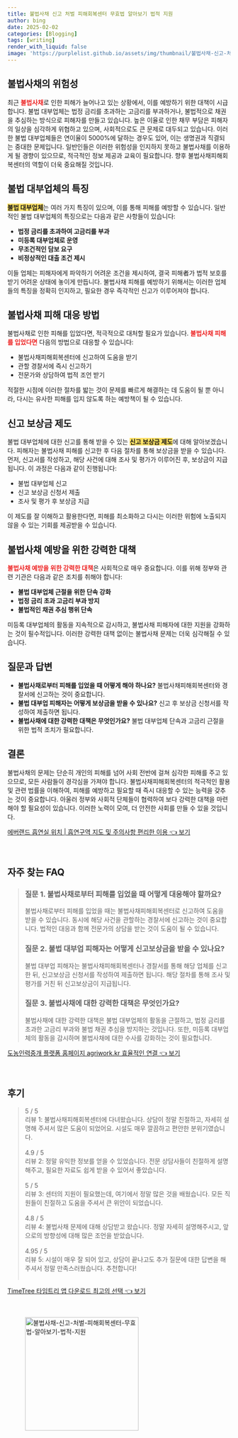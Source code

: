 ```yaml
---
title: 불법사채 신고 처벌 피해회복센터 무효법 알아보기 법적 지원
author: bing
date: 2025-02-02
categories: [Blogging]
tags: [writing]
render_with_liquid: false
image: 'https://purplelist.github.io/assets/img/thumbnail/불법사채-신고-처벌-피해회복센터-무효법-알아보기-법적-지원.webp'
---
```



<h2 id='불법사채의 위험성'>불법사채의 위험성</h2>

<p>최근 <b><span style="color: #ee2323;">불법사채</span></b>로 인한 피해가 늘어나고 있는 상황에서, 이를 예방하기 위한 대책이 시급합니다. 불법 대부업체는 법정 금리를 초과하는 고금리를 부과하거나, 불법적으로 채권을 추심하는 방식으로 피해자를 만들고 있습니다. 높은 이율로 인한 채무 부담은 피해자의 일상을 심각하게 위협하고 있으며, 사회적으로도 큰 문제로 대두되고 있습니다. 이러한 불법 대부업체들은 연이율이 5000%에 달하는 경우도 있어, 이는 생명권과 직결되는 중대한 문제입니다. 일반인들은 이러한 위험성을 인지하지 못하고 불법사채를 이용하게 될 경향이 있으므로, 적극적인 정보 제공과 교육이 필요합니다. 향후 불법사채피해회복센터의 역할이 더욱 중요해질 것입니다.</p>

<h2 id='불법 대부업체의 특징'>불법 대부업체의 특징</h2>

<p><b><span style="background-color: #ffe066;">불법 대부업체</span></b>는 여러 가지 특징이 있으며, 이를 통해 피해를 예방할 수 있습니다. 일반적인 불법 대부업체의 특징으로는 다음과 같은 사항들이 있습니다:</p>

<ul>
    <li><b>법정 금리를 초과하여 고금리를 부과</b></li>
    <li><b>미등록 대부업체로 운영</b></li>
    <li><b>무조건적인 담보 요구</b></li>
    <li><b>비정상적인 대출 조건 제시</b></li>
</ul>

<p>이들 업체는 피해자에게 파악하기 어려운 조건을 제시하여, 결국 피해者가 법적 보호를 받기 어려운 상태에 놓이게 만듭니다. 불법사채 피해를 예방하기 위해서는 이러한 업체들의 특징을 정확히 인지하고, 필요한 경우 즉각적인 신고가 이루어져야 합니다.</p>

<h2 id='불법사채 피해 대응 방법'>불법사채 피해 대응 방법</h2>

<p>불법사채로 인한 피해를 입었다면, 적극적으로 대처할 필요가 있습니다. <b><span style="color: #ee2323;">불법사채 피해를 입었다면</span></b> 다음의 방법으로 대응할 수 있습니다:</p>

<ul>
    <li>불법사채피해회복센터에 신고하여 도움을 받기</li>
    <li>관할 경찰서에 즉시 신고하기</li>
    <li>전문가와 상담하여 법적 조언 받기</li>
</ul>

<p>적절한 시점에 이러한 절차를 밟는 것이 문제를 빠르게 해결하는 데 도움이 될 뿐 아니라, 다시는 유사한 피해를 입지 않도록 하는 예방책이 될 수 있습니다.</p>

<h2 id='신고 보상금 제도'>신고 보상금 제도</h2>

<p>불법 대부업체에 대한 신고를 통해 받을 수 있는 <b><span style="background-color: #ffe066;">신고 보상금 제도</span></b>에 대해 알아보겠습니다. 피해자는 불법사채 피해를 신고한 후 다음 절차를 통해 보상금을 받을 수 있습니다. 먼저, 신고서를 작성하고, 해당 사건에 대해 조사 및 평가가 이루어진 후, 보상금이 지급됩니다. 이 과정은 다음과 같이 진행됩니다:</p>

<ul>
    <li>불법 대부업체 신고</li>
    <li>신고 보상금 신청서 제출</li>
    <li>조사 및 평가 후 보상금 지급</li>
</ul>

<p>이 제도를 잘 이해하고 활용한다면, 피해를 최소화하고 다시는 이러한 위험에 노출되지 않을 수 있는 기회를 제공받을 수 있습니다.</p>

<h2 id='불법사채 예방을 위한 강력한 대책'>불법사채 예방을 위한 강력한 대책</h2>

<p><b><span style="color: #ee2323;">불법사채 예방을 위한 강력한 대책</span></b>은 사회적으로 매우 중요합니다. 이를 위해 정부와 관련 기관은 다음과 같은 조치를 취해야 합니다:</p>

<ul>
    <li><b>불법 대부업체 근절을 위한 단속 강화</b></li>
    <li><b>법정 금리 초과 고금리 부과 방지</b></li>
    <li><b>불법적인 채권 추심 행위 단속</b></li>
</ul>

<p>미등록 대부업체의 활동을 지속적으로 감시하고, 불법사채 피해자에 대한 지원을 강화하는 것이 필수적입니다. 이러한 강력한 대책 없이는 불법사채 문제는 더욱 심각해질 수 있습니다.</p>

<h2 id='질문과 답변'>질문과 답변</h2>

<ul>
    <li><b>불법사채로부터 피해를 입었을 때 어떻게 해야 하나요?</b> 불법사채피해회복센터와 경찰서에 신고하는 것이 중요합니다.</li>
    <li><b>불법 대부업 피해자는 어떻게 보상금을 받을 수 있나요?</b> 신고 후 보상금 신청서를 작성하여 제출하면 됩니다.</li>
    <li><b>불법사채에 대한 강력한 대책은 무엇인가요?</b> 불법 대부업체 단속과 고금리 근절을 위한 법적 조치가 필요합니다.</li>
</ul>

<h2 id='결론'>결론</h2>

<p>불법사채의 문제는 단순히 개인의 피해를 넘어 사회 전반에 걸쳐 심각한 피해를 주고 있으므로, 모든 사람들이 경각심을 가져야 합니다. 불법사채피해회복센터의 적극적인 활용 및 관련 법률을 이해하여, 피해를 예방하고 필요할 때 즉시 대응할 수 있는 능력을 갖추는 것이 중요합니다. 아울러 정부와 사회적 단체들이 협력하여 보다 강력한 대책을 마련해야 할 필요성이 있습니다. 이러한 노력이 모여, 더 안전한 사회를 만들 수 있을 것입니다.</p>


<p><a class="click-button" title="에버랜드 흡연실 위치 | 흡연구역 지도 및 주의사항 편리한 이용" href="https://purplelist.github.io/posts/%EC%97%90%EB%B2%84%EB%9E%9C%EB%93%9C-%ED%9D%A1%EC%97%B0%EC%8B%A4-%EC%9C%84%EC%B9%98-%ED%9D%A1%EC%97%B0%EA%B5%AC%EC%97%AD-%EC%A7%80%EB%8F%84-%EB%B0%8F-%EC%A3%BC%EC%9D%98%EC%82%AC%ED%95%AD-%ED%8E%B8%EB%A6%AC%ED%95%9C-%EC%9D%B4%EC%9A%A9/" rel="dofollow">에버랜드 흡연실 위치 | 흡연구역 지도 및 주의사항 편리한 이용 👈 보기</a></p><br>
<h2 id='자주_찾는_FAQ'>자주 찾는 FAQ</h2>
<div itemscope="" itemtype="https://schema.org/FAQPage"> 
<blockquote> 
<div itemscope="" itemprop="mainEntity" itemtype="https://schema.org/Question"> 
<h3 itemprop="name">질문 1. 불법사채로부터 피해를 입었을 때 어떻게 대응해야 할까요?</h3> 
<div itemscope="" itemprop="acceptedAnswer" itemtype="https://schema.org/Answer"> 
<span itemprop="text"> 
<p>불법사채로부터 피해를 입었을 때는 불법사채피해회복센터로 신고하여 도움을 받을 수 있습니다. 동시에 해당 사건을 관할하는 경찰서에 신고하는 것이 중요합니다. 법적인 대응과 함께 전문가의 상담을 받는 것이 도움이 될 수 있습니다.</p> 
</span> 
</div> 
</div> 
<div itemscope="" itemprop="mainEntity" itemtype="https://schema.org/Question"> 
<h3 itemprop="name">질문 2. 불법 대부업 피해자는 어떻게 신고보상금을 받을 수 있나요?</h3> 
<div itemscope="" itemprop="acceptedAnswer" itemtype="https://schema.org/Answer"> 
<span itemprop="text"> 
<p>불법 대부업 피해자는 불법사채피해회복센터나 경찰서를 통해 해당 업체를 신고한 뒤, 신고보상금 신청서를 작성하여 제출하면 됩니다. 해당 절차를 통해 조사 및 평가를 거친 뒤 신고보상금이 지급됩니다.</p> 
</span> 
</div> 
</div> 
<div itemscope="" itemprop="mainEntity" itemtype="https://schema.org/Question"> 
<h3 itemprop="name">질문 3. 불법사채에 대한 강력한 대책은 무엇인가요?</h3> 
<div itemscope="" itemprop="acceptedAnswer" itemtype="https://schema.org/Answer"> 
<span itemprop="text"> 
<p>불법사채에 대한 강력한 대책은 불법 대부업체의 활동을 근절하고, 법정 금리를 초과한 고금리 부과와 불법 채권 추심을 방지하는 것입니다. 또한, 미등록 대부업체의 활동을 감시하며 불법사채에 대한 수사를 강화하는 것이 필요합니다.</p> 
</span> 
</div> 
</div> 
</blockquote> 
</div>
<p><a class="click-button" title="도농인력중개 플랫폼 홈페이지 agriwork.kr 효율적인 연결" href="https://purplelist.github.io/posts/%EB%8F%84%EB%86%8D%EC%9D%B8%EB%A0%A5%EC%A4%91%EA%B0%9C-%ED%94%8C%EB%9E%AB%ED%8F%BC-%ED%99%88%ED%8E%98%EC%9D%B4%EC%A7%80-agriwork.kr-%ED%9A%A8%EC%9C%A8%EC%A0%81%EC%9D%B8-%EC%97%B0%EA%B2%B0/" rel="dofollow">도농인력중개 플랫폼 홈페이지 agriwork.kr 효율적인 연결 👈 보기</a></p><br>
<h2 id='후기'>후기</h2>
<div itemscope itemtype="https://schema.org/Product">
  <blockquote>
  <div itemprop="review" itemscope itemtype="https://schema.org/Review">
      <div itemprop="reviewRating" itemscope itemtype="https://schema.org/Rating"> <span itemprop="ratingValue">5</span> / <span itemprop="bestRating">5</span> </div>
      <span itemprop="reviewBody">리뷰 1: 불법사채피해회복센터에 다녀왔습니다. 상담이 정말 친절하고, 자세히 설명해 주셔서 많은 도움이 되었어요. 시설도 매우 깔끔하고 편안한 분위기였습니다.</span>
  </div>
  <br>
  <div itemprop="review" itemscope itemtype="https://schema.org/Review">
      <div itemprop="reviewRating" itemscope itemtype="https://schema.org/Rating"> <span itemprop="ratingValue">4.9</span> / <span itemprop="bestRating">5</span> </div>
      <span itemprop="reviewBody">리뷰 2: 정말 유익한 정보를 얻을 수 있었습니다. 전문 상담사들이 친절하게 설명해주고, 필요한 자료도 쉽게 받을 수 있어서 좋았습니다.</span>
  </div>
  <br>
  <div itemprop="review" itemscope itemtype="https://schema.org/Review">
      <div itemprop="reviewRating" itemscope itemtype="https://schema.org/Rating"> <span itemprop="ratingValue">5</span> / <span itemprop="bestRating">5</span> </div>
      <span itemprop="reviewBody">리뷰 3: 센터의 지원이 필요했는데, 여기에서 정말 많은 것을 배웠습니다. 모든 직원들이 친절하고 도움을 주셔서 큰 위안이 되었습니다.</span>
  </div>
  <br>
  <div itemprop="review" itemscope itemtype="https://schema.org/Review">
      <div itemprop="reviewRating" itemscope itemtype="https://schema.org/Rating"> <span itemprop="ratingValue">4.8</span> / <span itemprop="bestRating">5</span> </div>
      <span itemprop="reviewBody">리뷰 4: 불법사채 문제에 대해 상담받고 왔습니다. 정말 자세히 설명해주시고, 앞으로의 방향성에 대해 많은 조언을 받았습니다.</span>
  </div>
  <br>
  <div itemprop="review" itemscope itemtype="https://schema.org/Review">
      <div itemprop="reviewRating" itemscope itemtype="https://schema.org/Rating"> <span itemprop="ratingValue">4.95</span> / <span itemprop="bestRating">5</span> </div>
      <span itemprop="reviewBody">리뷰 5: 시설이 매우 잘 되어 있고, 상담이 끝나고도 추가 질문에 대한 답변을 해주셔서 정말 만족스러웠습니다. 추천합니다!</span>
  </div>
  <br>
  </blockquote>
</div>
<p><a class="click-button" title="TimeTree 타임트리 앱 다운로드 최고의 선택" href="https://purplelist.github.io/posts/TimeTree-%ED%83%80%EC%9E%84%ED%8A%B8%EB%A6%AC-%EC%95%B1-%EB%8B%A4%EC%9A%B4%EB%A1%9C%EB%93%9C-%EC%B5%9C%EA%B3%A0%EC%9D%98-%EC%84%A0%ED%83%9D/" rel="dofollow">TimeTree 타임트리 앱 다운로드 최고의 선택 👈 보기</a></p><br>
<figure class="image"><img src="https://purplelist.github.io/assets/img/thumbnail/불법사채-신고-처벌-피해회복센터-무효법-알아보기-법적-지원.webp" alt="불법사채-신고-처벌-피해회복센터-무효법-알아보기-법적-지원" width="256" height="256"></figure>